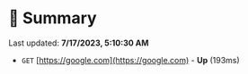 # 📖 Summary
Last updated: **7/17/2023, 5:10:30 AM**

- `GET` [https://google.com](https://google.com) - **Up** (193ms)
